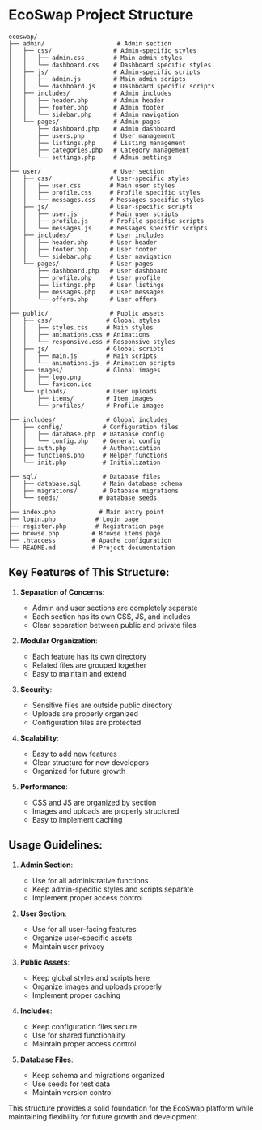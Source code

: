 # EcoSwap Project Structure

```
ecoswap/
├── admin/                    # Admin section
│   ├── css/                 # Admin-specific styles
│   │   ├── admin.css        # Main admin styles
│   │   └── dashboard.css    # Dashboard specific styles
│   ├── js/                  # Admin-specific scripts
│   │   ├── admin.js         # Main admin scripts
│   │   └── dashboard.js     # Dashboard specific scripts
│   ├── includes/            # Admin includes
│   │   ├── header.php       # Admin header
│   │   ├── footer.php       # Admin footer
│   │   └── sidebar.php      # Admin navigation
│   └── pages/               # Admin pages
│       ├── dashboard.php    # Admin dashboard
│       ├── users.php        # User management
│       ├── listings.php     # Listing management
│       ├── categories.php   # Category management
│       └── settings.php     # Admin settings
│
├── user/                    # User section
│   ├── css/                # User-specific styles
│   │   ├── user.css        # Main user styles
│   │   ├── profile.css     # Profile specific styles
│   │   └── messages.css    # Messages specific styles
│   ├── js/                 # User-specific scripts
│   │   ├── user.js         # Main user scripts
│   │   ├── profile.js      # Profile specific scripts
│   │   └── messages.js     # Messages specific scripts
│   ├── includes/           # User includes
│   │   ├── header.php      # User header
│   │   ├── footer.php      # User footer
│   │   └── sidebar.php     # User navigation
│   └── pages/              # User pages
│       ├── dashboard.php   # User dashboard
│       ├── profile.php     # User profile
│       ├── listings.php    # User listings
│       ├── messages.php    # User messages
│       └── offers.php      # User offers
│
├── public/                 # Public assets
│   ├── css/               # Global styles
│   │   ├── styles.css     # Main styles
│   │   ├── animations.css # Animations
│   │   └── responsive.css # Responsive styles
│   ├── js/                # Global scripts
│   │   ├── main.js        # Main scripts
│   │   └── animations.js  # Animation scripts
│   ├── images/            # Global images
│   │   ├── logo.png
│   │   └── favicon.ico
│   └── uploads/           # User uploads
│       ├── items/         # Item images
│       └── profiles/      # Profile images
│
├── includes/              # Global includes
│   ├── config/           # Configuration files
│   │   ├── database.php  # Database config
│   │   └── config.php    # General config
│   ├── auth.php          # Authentication
│   ├── functions.php     # Helper functions
│   └── init.php          # Initialization
│
├── sql/                  # Database files
│   ├── database.sql      # Main database schema
│   ├── migrations/       # Database migrations
│   └── seeds/           # Database seeds
│
├── index.php            # Main entry point
├── login.php           # Login page
├── register.php        # Registration page
├── browse.php         # Browse items page
├── .htaccess          # Apache configuration
└── README.md          # Project documentation
```

## Key Features of This Structure:

1. **Separation of Concerns**:
   - Admin and user sections are completely separate
   - Each section has its own CSS, JS, and includes
   - Clear separation between public and private files

2. **Modular Organization**:
   - Each feature has its own directory
   - Related files are grouped together
   - Easy to maintain and extend

3. **Security**:
   - Sensitive files are outside public directory
   - Uploads are properly organized
   - Configuration files are protected

4. **Scalability**:
   - Easy to add new features
   - Clear structure for new developers
   - Organized for future growth

5. **Performance**:
   - CSS and JS are organized by section
   - Images and uploads are properly structured
   - Easy to implement caching

## Usage Guidelines:

1. **Admin Section**:
   - Use for all administrative functions
   - Keep admin-specific styles and scripts separate
   - Implement proper access control

2. **User Section**:
   - Use for all user-facing features
   - Organize user-specific assets
   - Maintain user privacy

3. **Public Assets**:
   - Keep global styles and scripts here
   - Organize images and uploads properly
   - Implement proper caching

4. **Includes**:
   - Keep configuration files secure
   - Use for shared functionality
   - Maintain proper access control

5. **Database Files**:
   - Keep schema and migrations organized
   - Use seeds for test data
   - Maintain version control

This structure provides a solid foundation for the EcoSwap platform while maintaining flexibility for future growth and development. 